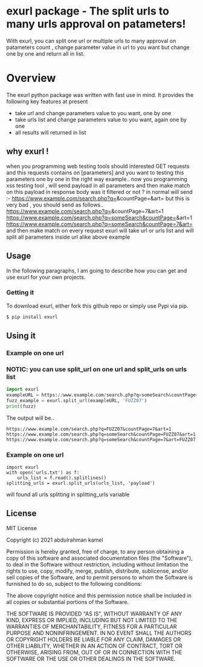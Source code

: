 # exurl package - The split urls to many urls approval on patameters!

With exurl, you can split one url or multiple urls to many approval on patameters count , change parameter value in url to you want but change one by one and return all in list.

# Overview
The exurl python package was written with fast use in mind. It provides the following key features at present
  - take url and change parameters value to you want, one by one
  - take urls list and change parameters value to you want, again one by one
  - all results will returned in list 


## why exurl !
when you programming web testing tools should interested GET requests and this requests contains on [parameters] and you want to testing this parameters one by one in the right way
example..
now you programming xss testing tool , will send payload in all parameters and then make match on this payload in response body was it filtered or not ?
in normal will send :- 
https://www.example.com/search.php?q=<payload>&countPage=<payload>&art=<payload>
but this is very bad , you should send as follows..
https://www.example.com/search.php?q=<payload>&countPage=7&art=1
https://www.example.com/search.php?q=someSearch&countPage=<payload>&art=1
https://www.example.com/search.php?q=someSearch&countPage=7&art=<payload>
and then make match on every request
exurl will take url or urls list and will split all parameters inside url alike above example

## Usage

In the following paragraphs, I am going to describe how you can get and use exurl for your own projects.

###  Getting it

To download exurl, either fork this github repo or simply use Pypi via pip.
```sh
$ pip install exurl
```

## Using it

### Example on one url
### NOTIC: you can use split_url on one url and split_urls on urls list

```python
import exurl
exampleURL = https://www.example.com/search.php?q=someSearch&countPage=7&art=1
fuzz_example = exurl.split_url(exampleURL, 'FUZZ07')
print(fuzz)
```
The output will be..
```python3
https://www.example.com/search.php?q=FUZZ07&countPage=7&art=1
https://www.example.com/search.php?q=someSearch&countPage=FUZZ07&art=1
https://www.example.com/search.php?q=someSearch&countPage=7&art=FUZZ07
```
### Example on one url
```python3
import exurl
with open('urls.txt') as f:
	urls_list = f.read().splitlines()
splitting_urls = exurl.split_urls(urls_list, 'payload')
```
will found all urls splitting in splitting_urls variable






License
----

MIT License

Copyright (c) 2021 abdulrahman kamel

Permission is hereby granted, free of charge, to any person obtaining a copy
of this software and associated documentation files (the "Software"), to deal
in the Software without restriction, including without limitation the rights
to use, copy, modify, merge, publish, distribute, sublicense, and/or sell
copies of the Software, and to permit persons to whom the Software is
furnished to do so, subject to the following conditions:

The above copyright notice and this permission notice shall be included in all
copies or substantial portions of the Software.

THE SOFTWARE IS PROVIDED "AS IS", WITHOUT WARRANTY OF ANY KIND, EXPRESS OR
IMPLIED, INCLUDING BUT NOT LIMITED TO THE WARRANTIES OF MERCHANTABILITY,
FITNESS FOR A PARTICULAR PURPOSE AND NONINFRINGEMENT. IN NO EVENT SHALL THE
AUTHORS OR COPYRIGHT HOLDERS BE LIABLE FOR ANY CLAIM, DAMAGES OR OTHER
LIABILITY, WHETHER IN AN ACTION OF CONTRACT, TORT OR OTHERWISE, ARISING FROM,
OUT OF OR IN CONNECTION WITH THE SOFTWARE OR THE USE OR OTHER DEALINGS IN THE
SOFTWARE.